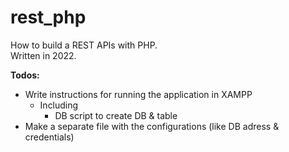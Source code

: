 # rest_php
How to build a REST APIs with PHP.\
Written in 2022.

**Todos:**
* Write instructions for running the application in XAMPP
  * Including
    * DB script to create DB & table
* Make a separate file with the configurations (like DB adress & credentials)

